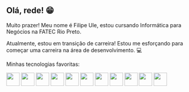 ## Olá, rede! :grin:

Muito prazer! Meu nome é Filipe Ule, estou cursando Informática para Negócios na FATEC Rio Preto. 

Atualmente, estou em transição de carreira! Estou me esforçando para começar uma carreira na área de desenvolvimento. :computer:

Minhas tecnologias favoritas:

<img src="https://cdn.jsdelivr.net/gh/devicons/devicon/icons/ubuntu/ubuntu-plain.svg" width="35"/> <img src="https://cdn.jsdelivr.net/gh/devicons/devicon/icons/html5/html5-original-wordmark.svg" width="35"/> <img src="https://cdn.jsdelivr.net/gh/devicons/devicon/icons/css3/css3-original-wordmark.svg" width="35"/> <img src="https://cdn.jsdelivr.net/gh/devicons/devicon/icons/javascript/javascript-original.svg" width="35"/> <img src="https://cdn.jsdelivr.net/gh/devicons/devicon/icons/nodejs/nodejs-original.svg" width="35"/> <img src="https://cdn.jsdelivr.net/gh/devicons/devicon/icons/express/express-original.svg" width="35"/> <img src="https://cdn.jsdelivr.net/gh/devicons/devicon/icons/mongodb/mongodb-original-wordmark.svg" width="35"/> <img src="https://cdn.jsdelivr.net/gh/devicons/devicon/icons/react/react-original.svg" width="35"/> <img src="https://cdn.jsdelivr.net/gh/devicons/devicon/icons/tailwindcss/tailwindcss-plain.svg" width="35"/> <img src="https://cdn.jsdelivr.net/gh/devicons/devicon/icons/csharp/csharp-original.svg" width="35"/> <img src="https://cdn.jsdelivr.net/gh/devicons/devicon/icons/microsoftsqlserver/microsoftsqlserver-plain.svg" width="35"/>
